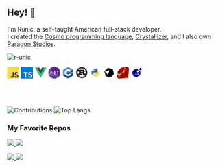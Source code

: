 ## Hey! 👋
I'm Runic, a self-taught American full-stack developer.<br/>
I created the [Cosmo programming language](https://github.com/cosmo-lang/cosmo), [Crystallizer](https://github.com/R-unic/crystallizer), and I also own [Paragon Studios](https://github.com/Paragon-Studios).
<br/>
<p align="left">
  <img src="https://komarev.com/ghpvc/?username=r-unic&label=Profile%20views&color=0e75b6&style=flat" alt="r-unic" />
</p>
<code><img height="28" src="https://raw.githubusercontent.com/github/explore/80688e429a7d4ef2fca1e82350fe8e3517d3494d/topics/javascript/javascript.png"></code>
<code><img height="28" src="https://raw.githubusercontent.com/github/explore/80688e429a7d4ef2fca1e82350fe8e3517d3494d/topics/typescript/typescript.png"></code>
<code><img height="28" src="https://raw.githubusercontent.com/github/explore/80688e429a7d4ef2fca1e82350fe8e3517d3494d/topics/vue/vue.png"></code>
<code><img height="28" src="https://raw.githubusercontent.com/github/explore/80688e429a7d4ef2fca1e82350fe8e3517d3494d/topics/dotnet/dotnet.png"></code>
<code><img height="28" src="https://raw.githubusercontent.com/github/explore/80688e429a7d4ef2fca1e82350fe8e3517d3494d/topics/cpp/cpp.png"></code>
<code><img height="28" src="https://raw.githubusercontent.com/github/explore/80688e429a7d4ef2fca1e82350fe8e3517d3494d/topics/rust/rust.png"></code>
<code><img height="28" src="https://raw.githubusercontent.com/github/explore/80688e429a7d4ef2fca1e82350fe8e3517d3494d/topics/python/python.png"></code>
<code><img height="28" src="https://raw.githubusercontent.com/github/explore/80688e429a7d4ef2fca1e82350fe8e3517d3494d/topics/crystal/crystal.png"></code>
<code><img height="28" src="https://raw.githubusercontent.com/github/explore/80688e429a7d4ef2fca1e82350fe8e3517d3494d/topics/ruby/ruby.png"></code>
<code><img height="28" src="https://raw.githubusercontent.com/github/explore/80688e429a7d4ef2fca1e82350fe8e3517d3494d/topics/lua/lua.png"></code>

<br/><br/>
<p align="left">
  <img src="https://github-readme-stats.vercel.app/api?username=R-unic&show_icons=true&theme=dark" alt="Contributions" />
  <img src="https://github-readme-stats.vercel.app/api/top-langs/?username=R-unic&layout=compact&theme=dark" alt="Top Langs" />
</p>

### My Favorite Repos
<p align="left">
  <a href="https://github.com/cosmo-lang/cosmo">
    <img src="https://github-readme-stats.vercel.app/api/pin/?username=R-unic&repo=cosmo&theme=dark" />
  </a>
  <a href="https://github.com/p-programming-language/plang">
    <img src="https://github-readme-stats.vercel.app/api/pin/?username=KevinAlavik&repo=plang&theme=dark" />
  </a>
</p>
<p align="left">
  <a href="https://github.com/R-unic/crystallizer">
    <img src="https://github-readme-stats.vercel.app/api/pin/?username=R-unic&repo=crystallizer&theme=dark" />
  </a>
  <a href="https://github.com/R-unic/WizWikiAPI">
    <img src="https://github-readme-stats.vercel.app/api/pin/?username=R-unic&repo=WizWikiAPI&theme=dark" />
  </a>
</p>

